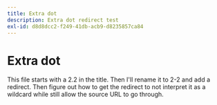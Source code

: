 ```yaml
---
title: Extra dot
description: Extra dot redirect test
exl-id: d8d8dcc2-f249-41db-acb9-d8235857ca84
---
```

# Extra dot

This file starts with a 2.2 in the title. Then I'll rename it to 2-2 and add a redirect. Then figure out how to get the redirect to not interpret it as a wildcard while still allow the source URL to go through.

